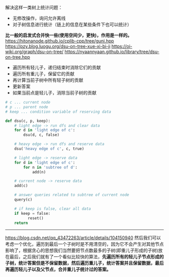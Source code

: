 解决这样一类树上统计问题：

- 无修改操作，询问允许离线
- 对子树信息进行统计（链上的信息在某些条件下也可以统计）

**比一般的启发式合并快一些(使用空间少，更快)，作用是一样的。**
https://hitonanode.github.io/cplib-cpp/tree/guni.hpp
https://pzy.blog.luogu.org/dsu-on-tree-xue-xi-bi-ji
https://oi-wiki.org/graph/dsu-on-tree/
https://nyaannyaan.github.io/library/tree/dsu-on-tree.hpp

- 遍历所有轻儿子，递归结束时消除它们的贡献
- 遍历所有重儿子，保留它的贡献
- 再计算当前子树中所有轻子树的贡献
- 更新答案
- 如果当前点是轻儿子，消除当前子树的贡献

```py
# c ... current node
# p ... parent node
# keep ... condition variable of reserving data

def dsu(c, p, keep):
    # light edge -> run dfs and clear data
    for d in 'light edge of c':
        dsu(d, c, false)

    # heavy edge -> run dfs and reserve data
    dsu('heavy edge of c', c, true)

    # light edge -> reserve data
    for d in 'light edge of c':
        for n in 'subtree of d':
            add(n)

    # current node -> reserve data
    add(c)

    # answer queries related to subtree of current node
    query(c)

    # if keep is false, clear all data
    if keep = false:
          reset()
    return
```

---

https://blog.csdn.net/qq_43472263/article/details/104150940
然后我们可以考虑一个优化，遍历到最后一个子树时是不用清空的，因为它不会产生对其他节点影响了，根据贪心的思想我们当然要把节点数最多的子树(即重儿子形成的子树)放在最后，之后我们就有了一个看似比较快的算法，**先遍历所有的轻儿子节点形成的子树，统计答案但是不保留数据，然后遍历重儿子，统计答案并且保留数据，最后再遍历轻儿子以及父节点，合并重儿子统计过的答案。**

